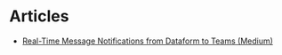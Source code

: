 # Articles

- [Real-Time Message Notifications from Dataform to Teams (Medium)](https://medium.com/google-cloud/real-time-message-notifications-from-dataform-to-teams-4bd24416ca5a)
